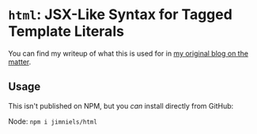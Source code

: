 # `html`: JSX-Like Syntax for Tagged Template Literals

You can find my writeup of what this is used for in [my original blog on the matter](https://blog.jim-nielsen.com/2019/jsx-like-syntax-for-tagged-template-literals/).

## Usage

This isn't published on NPM, but you _can_ install directly from GitHub:

Node: `npm i jimniels/html`

